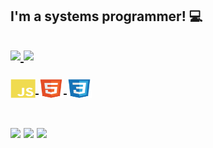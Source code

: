 <h2> I'm a systems programmer! 💻<h2>


<div align="left">
  <a href="https://github.com/LianaAndrade">
  <img heigth="140em" src="https://github-readme-stats.vercel.app/api?username=lianaandrade&show_icons=true&theme=dark&include_all_commits=true&count_private=true"/>
  <img heigth="180em" src="https://github-readme-stats.vercel.app/api/top-langs/?username=lianaandrade&layout=compact&langs_count=7&theme=dark"/>
</div>
<div style="display: inline_block"><br>
  <img align="center" alt="li-Js" height="30" width="40" src="https://raw.githubusercontent.com/devicons/devicon/master/icons/javascript/javascript-plain.svg">
  <img align="center" alt="li-HTML" height="30" width="40" src="https://raw.githubusercontent.com/devicons/devicon/master/icons/html5/html5-original.svg">
  <img align="center" alt="li-CSS" height="30" width="40" src="https://raw.githubusercontent.com/devicons/devicon/master/icons/css3/css3-original.svg">
  
 

  ##
  
<div> 
    <a href = "mailto:lyannah.andrade@gmail.com"><img src="https://img.shields.io/badge/-Gmail-%23333?style=for-the-badge&logo=gmail&logoColor=white" target="_blank"></a>
   <a href="https://www.linkedin.com/in/liana-andrade-042b56208/" target="_blank"><img src="https://img.shields.io/badge/-LinkedIn-%230077B5?style=for-the-badge&logo=linkedin&logoColor=white" target="_blank"></a> 
    <a href="https://www.instagram.com/andradev_lia/" target="_blank"><img src="https://img.shields.io/badge/-Instagram-%23E4405F?style=for-the-badge&logo=instagram&logoColor=white" target="_blank"></a>
  </div>
